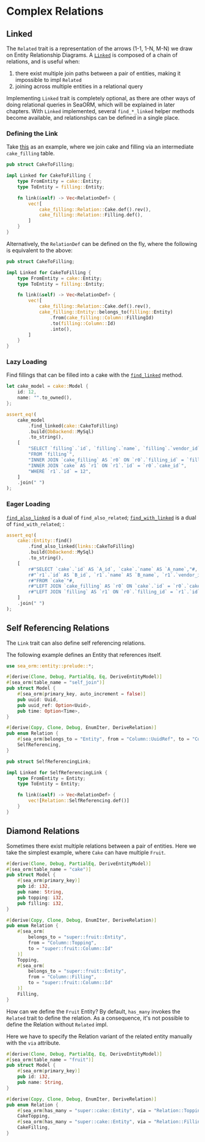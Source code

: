 # Complex Relations

## Linked

The `Related` trait is a representation of the arrows (1-1, 1-N, M-N) we draw on Entity Relationship Diagrams. A [`Linked`](https://docs.rs/sea-orm/*/sea_orm/entity/trait.Linked.html) is composed of a chain of relations, and is useful when:

1. there exist multiple join paths between a pair of entities, making it impossible to impl `Related`
1. joining across multiple entities in a relational query

Implementing `Linked` trait is completely optional, as there are other ways of doing relational queries in SeaORM, which will be explained in later chapters.
With `Linked` implemented, several `find_*_linked` helper methods become available, and relationships can be defined in a single place.

### Defining the Link

Take [this](https://github.com/SeaQL/sea-orm/blob/1.1.x/src/tests_cfg/entity_linked.rs) as an example, where we join cake and filling via an intermediate `cake_filling` table.

```rust title="entity/links.rs"
pub struct CakeToFilling;

impl Linked for CakeToFilling {
    type FromEntity = cake::Entity;
    type ToEntity = filling::Entity;

    fn link(&self) -> Vec<RelationDef> {
        vec![
            cake_filling::Relation::Cake.def().rev(),
            cake_filling::Relation::Filling.def(),
        ]
    }
}
```

Alternatively, the `RelationDef` can be defined on the fly, where the following is equivalent to the above:

```rust
pub struct CakeToFilling;

impl Linked for CakeToFilling {
    type FromEntity = cake::Entity;
    type ToEntity = filling::Entity;

    fn link(&self) -> Vec<RelationDef> {
        vec![
            cake_filling::Relation::Cake.def().rev(),
            cake_filling::Entity::belongs_to(filling::Entity)
                .from(cake_filling::Column::FillingId)
                .to(filling::Column::Id)
                .into(),
        ]
    }
}
```

### Lazy Loading

Find fillings that can be filled into a cake with the [`find_linked`](https://docs.rs/sea-orm/*/sea_orm/entity/prelude/trait.ModelTrait.html#method.find_linked) method.

```rust
let cake_model = cake::Model {
    id: 12,
    name: "".to_owned(),
};

assert_eq!(
    cake_model
        .find_linked(cake::CakeToFilling)
        .build(DbBackend::MySql)
        .to_string(),
    [
        "SELECT `filling`.`id`, `filling`.`name`, `filling`.`vendor_id`",
        "FROM `filling`",
        "INNER JOIN `cake_filling` AS `r0` ON `r0`.`filling_id` = `filling`.`id`",
        "INNER JOIN `cake` AS `r1` ON `r1`.`id` = `r0`.`cake_id`",
        "WHERE `r1`.`id` = 12",
    ]
    .join(" ")
);
```

### Eager Loading

[`find_also_linked`](https://docs.rs/sea-orm/*/sea_orm/entity/prelude/struct.Select.html#method.find_also_linked) is a dual of `find_also_related`; [`find_with_linked`](https://docs.rs/sea-orm/*/sea_orm/entity/prelude/struct.Select.html#method.find_with_linked) is a dual of `find_with_related`; :

```rust
assert_eq!(
    cake::Entity::find()
        .find_also_linked(links::CakeToFilling)
        .build(DbBackend::MySql)
        .to_string(),
    [
        r#"SELECT `cake`.`id` AS `A_id`, `cake`.`name` AS `A_name`,"#,
        r#"`r1`.`id` AS `B_id`, `r1`.`name` AS `B_name`, `r1`.`vendor_id` AS `B_vendor_id`"#,
        r#"FROM `cake`"#,
        r#"LEFT JOIN `cake_filling` AS `r0` ON `cake`.`id` = `r0`.`cake_id`"#,
        r#"LEFT JOIN `filling` AS `r1` ON `r0`.`filling_id` = `r1`.`id`"#,
    ]
    .join(" ")
);
```

## Self Referencing Relations

The `Link` trait can also define self referencing relations.

The following example defines an Entity that references itself.

```rust
use sea_orm::entity::prelude::*;

#[derive(Clone, Debug, PartialEq, Eq, DeriveEntityModel)]
#[sea_orm(table_name = "self_join")]
pub struct Model {
    #[sea_orm(primary_key, auto_increment = false)]
    pub uuid: Uuid,
    pub uuid_ref: Option<Uuid>,
    pub time: Option<Time>,
}

#[derive(Copy, Clone, Debug, EnumIter, DeriveRelation)]
pub enum Relation {
    #[sea_orm(belongs_to = "Entity", from = "Column::UuidRef", to = "Column::Uuid")]
    SelfReferencing,
}

pub struct SelfReferencingLink;

impl Linked for SelfReferencingLink {
    type FromEntity = Entity;
    type ToEntity = Entity;

    fn link(&self) -> Vec<RelationDef> {
        vec![Relation::SelfReferencing.def()]
    }
}
```

## Diamond Relations

Sometimes there exist multiple relations between a pair of entities. Here we take the simplest example, where `Cake` can have multiple `Fruit`.

```rust
#[derive(Clone, Debug, PartialEq, DeriveEntityModel)]
#[sea_orm(table_name = "cake")]
pub struct Model {
    #[sea_orm(primary_key)]
    pub id: i32,
    pub name: String,
    pub topping: i32,
    pub filling: i32,
}

#[derive(Copy, Clone, Debug, EnumIter, DeriveRelation)]
pub enum Relation {
    #[sea_orm(
        belongs_to = "super::fruit::Entity",
        from = "Column::Topping",
        to = "super::fruit::Column::Id"
    )]
    Topping,
    #[sea_orm(
        belongs_to = "super::fruit::Entity",
        from = "Column::Filling",
        to = "super::fruit::Column::Id"
    )]
    Filling,
}
```

How can we define the `Fruit` Entity?
By default, `has_many` invokes the `Related` trait to define the relation.
As a consequence, it's not possible to define the Relation without `Related` impl.

Here we have to specify the Relation variant of the related entity manually with the `via` attribute.

```rust
#[derive(Clone, Debug, PartialEq, Eq, DeriveEntityModel)]
#[sea_orm(table_name = "fruit")]
pub struct Model {
    #[sea_orm(primary_key)]
    pub id: i32,
    pub name: String,
}

#[derive(Copy, Clone, Debug, EnumIter, DeriveRelation)]
pub enum Relation {
    #[sea_orm(has_many = "super::cake::Entity", via = "Relation::Topping")]
    CakeTopping,
    #[sea_orm(has_many = "super::cake::Entity", via = "Relation::Filling")]
    CakeFilling,
}
```
